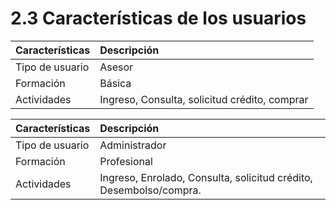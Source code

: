 # 2.3 Características de los usuarios

| Características | Descripción |
| :--- | :--- |
| Tipo de usuario | Asesor |
| Formación | Básica |
| Actividades | Ingreso, Consulta, solicitud crédito, comprar |

| Características | Descripción |
| :--- | :--- |
| Tipo de usuario | Administrador |
| Formación | Profesional |
| Actividades | Ingreso, Enrolado, Consulta, solicitud crédito, Desembolso/compra. |



